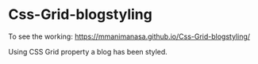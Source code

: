# Css-Grid-blogstyling

 To see the working: https://mmanimanasa.github.io/Css-Grid-blogstyling/

Using CSS Grid property a blog has been styled.
